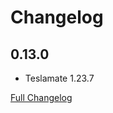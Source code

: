 # Changelog

## 0.13.0

* Teslamate 1.23.7

[Full Changelog](https://github.com/matt-FFFFFF/hassio-addon-teslamate/blob/main/CHANGELOG-FULL.md)
